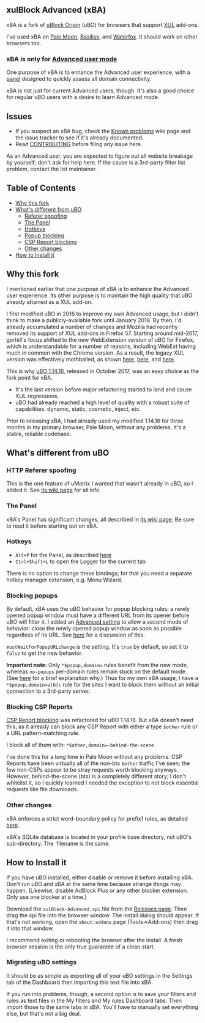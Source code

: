 ## xulBlock Advanced (xBA)

xBA is a fork of [uBlock Origin](https://github.com/gorhill/uBlock) (uBO) for browsers that support [XUL](https://en.wikipedia.org/wiki/XUL) add-ons.

I've used xBA on [Pale Moon](http://www.palemoon.org/), [Basilisk](http://www.basilisk-browser.org/), and [Waterfox](https://www.waterfoxproject.org/). It should work on other browsers too.

### xBA is only for [Advanced user mode](https://github.com/gorhill/uBlock/wiki/Advanced-user-features)

One purpose of xBA is to enhance the Advanced user experience, with a [panel](https://github.com/joey04/xulBlock-Advanced/wiki/The-Panel) designed to quickly assess all domain connectivity.

xBA is not just for current Advanced users, though. It's also a good choice for regular uBO users with a desire to learn Advanced mode.

## Issues
* If you suspect an xBA bug, check the [Known problems](https://github.com/joey04/xulBlock-Advanced/wiki/Known-problems) wiki page and the issue tracker to see if it's already documented.
* Read [CONTRIBUTING](https://github.com/joey04/xulBlock-Advanced/blob/master/CONTRIBUTING.md) before filing any issue here.

As an Advanced user, you are expected to figure out all website breakage by yourself; don't ask for help here. If the cause is a 3rd-party filter list problem, contact the list maintainer.

## Table of Contents
* [Why this fork](#why-this-fork)
* [What's different from uBO](#whats-different-from-ubo)
  * [Referer spoofing](#http-referer-spoofing)
  * [The Panel](#the-panel)
  * [Hotkeys](#hotkeys)
  * [Popup blocking](#blocking-popups)
  * [CSP Report blocking](#blocking-csp-reports)
  * [Other changes](#other-changes)
* [How to Install it](#how-to-install-it)

## Why this fork
I mentioned earlier that one purpose of xBA is to enhance the Advanced user experience. Its other purpose is to maintain the high quality that uBO already attained as a XUL add-on.

I first modified uBO in 2016 to improve my own Advanced usage, but I didn't think to make a publicly-available fork until January 2018. By then, I'd already accumulated a number of changes and Mozilla had recently removed its support of XUL add-ons in Firefox 57. Starting around mid-2017, gorhill's focus shifted to the new WebExtension version of uBO for Firefox, which is understandable for a number of reasons, including WebExt having much in common with the Chrome version. As a result, the legacy XUL version was effectively mothballed, as shown [here](https://github.com/gorhill/uBlock/wiki/Firefox-WebExtensions/1f950bc8d0bfcd55b281549b89e102575924c0ba#future-of-ubolegacy), [here](https://github.com/gorhill/uBlock/issues/3306), and [here](https://github.com/gorhill/uBlock/issues/3464).

This is why [uBO 1.14.16](https://github.com/gorhill/uBlock/releases/tag/1.14.16), released in October 2017, was an easy choice as the fork point for xBA.
* It's the last version before major refactoring started to land and cause XUL regressions.
* uBO had already reached a high level of quality with a robust suite of capabilities: dynamic, static, cosmetic, inject, etc.

Prior to releasing xBA, I had already used my modified 1.14.16 for three months in my primary browser, Pale Moon, without any problems. It's a stable, reliable codebase.

## What's different from uBO

### HTTP Referer spoofing
This is the one feature of uMatrix I wanted that wasn't already in uBO, so I added it. See [its wiki page](https://github.com/joey04/xulBlock-Advanced/wiki/HTTP-Referer-spoofing) for all info.

### The Panel
xBA's Panel has significant changes, all described in [its wiki page](https://github.com/joey04/xulBlock-Advanced/wiki/The-Panel). Be sure to read it before starting out on xBA.

### Hotkeys
* `Alt+P` for the Panel, as described [here](https://github.com/joey04/xulBlock-Advanced/wiki/The-Panel#hotkey-access)
* `Ctrl+Shift+L` to open the Logger for the current tab

There is no option to change these bindings; for that you need a separate hotkey manager extension, e.g. Menu Wizard.

### Blocking popups
By default, xBA uses the uBO behavior for popup blocking rules: a newly opened popup window must have a different URL from its opener before uBO will filter it. I added an [Advanced setting](https://github.com/joey04/xulBlock-Advanced/wiki/Advanced-settings) to allow a second mode of behavior: close the newly opened popup window as soon as possible regardless of its URL. See [here](https://github.com/gorhill/uBlock/issues/3133) for a discussion of this.

`mustWaitForPopupURLchange` is the setting. It's `true` by default, so set it to `false` to get the new behavior.

**Important note:** Only `*$popup,domain=` rules benefit from the new mode, whereas `no-popups` per-domain rules remain stuck on the default mode. (See [here](https://github.com/gorhill/uBlock/issues/3164#issuecomment-338967952) for a brief explanation why.) Thus for my own xBA usage, I have a `*$popup,domain=a|b|c` rule for the sites I want to block them without an initial connection to a 3rd-party server.

### Blocking CSP Reports
[CSP Report blocking](https://github.com/gorhill/uBlock/wiki/Dashboard:-Settings#block-csp-reports) was refactored for uBO 1.14.18. But xBA doesn't need this, as it already can block any CSP Report with either a type `$other` rule or a URL pattern-matching rule.

I block all of them with: `*$other,domain=~behind-the-scene`

I've done this for a long time in Pale Moon without any problems. CSP Reports have been virtually all of the non-bts `$other` traffic I've seen; the few non-CSPs appear to be stray requests worth blocking anyways. However, behind-the-scene (bts) is a completely different story; I don't whitelist it, so I quickly learned I needed the exception to not block essential requests like file downloads.

### Other changes
xBA enforces a strict word-boundary policy for prefix1 rules, as detailed [here](https://github.com/gorhill/uBlock/issues/3011).

xBA's SQLite database is located in your profile base directory, not uBO's sub-directory. The  filename is the same.

## How to Install it
If you have uBO installed, either disable or remove it before installing xBA. Don't run uBO and xBA at the same time because strange things may happen. (Likewise, disable AdBlock Plus or any other blocker extension. Only use one blocker at a time.)

Download the `xulBlock-Advanced.xpi` file from the [Releases page](https://github.com/joey04/xulBlock-Advanced/releases). Then drag the xpi file into the browser window. The install dialog should appear. If that's not working, open the `about:addons` page (Tools->Add-ons) then drag it into that window.

I recommend exiting or rebooting the browser after the install. A fresh browser session is the only true guarantee of a clean start.

### Migrating uBO settings
It should be as simple as exporting all of your uBO settings in the Settings tab of the Dashboard then importing this text file into xBA.

If you run into problems, though, a second option is to save your filters and rules as text files in the My filters and My rules Dashboard tabs. Then import those to the same tabs in xBA. You'll have to manually set everything else, but that's not a big deal.
